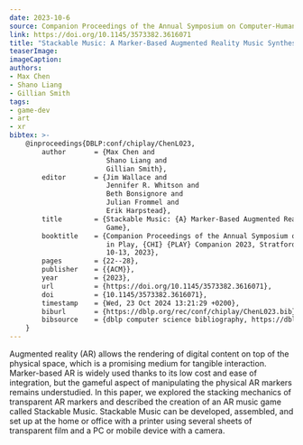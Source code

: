 ```yaml
---
date: 2023-10-6
source: Companion Proceedings of the Annual Symposium on Computer-Human Interaction in Play
link: https://doi.org/10.1145/3573382.3616071
title: "Stackable Music: A Marker-Based Augmented Reality Music Synthesis Game"
teaserImage: 
imageCaption: 
authors:
- Max Chen
- Shano Liang
- Gillian Smith
tags:
- game-dev
- art
- xr
bibtex: >-
    @inproceedings{DBLP:conf/chiplay/ChenL023,
        author       = {Max Chen and
                        Shano Liang and
                        Gillian Smith},
        editor       = {Jim Wallace and
                        Jennifer R. Whitson and
                        Beth Bonsignore and
                        Julian Frommel and
                        Erik Harpstead},
        title        = {Stackable Music: {A} Marker-Based Augmented Reality Music Synthesis
                        Game},
        booktitle    = {Companion Proceedings of the Annual Symposium on Computer-Human Interaction
                        in Play, {CHI} {PLAY} Companion 2023, Stratford, ON, Canada, October
                        10-13, 2023},
        pages        = {22--28},
        publisher    = {{ACM}},
        year         = {2023},
        url          = {https://doi.org/10.1145/3573382.3616071},
        doi          = {10.1145/3573382.3616071},
        timestamp    = {Wed, 23 Oct 2024 13:21:29 +0200},
        biburl       = {https://dblp.org/rec/conf/chiplay/ChenL023.bib},
        bibsource    = {dblp computer science bibliography, https://dblp.org}
    }
---
```


Augmented reality (AR) allows the rendering of digital content on top of the physical space, which is a promising medium for tangible interaction. Marker-based AR is widely used thanks to its low cost and ease of integration, but the gameful aspect of manipulating the physical AR markers remains understudied. In this paper, we explored the stacking mechanics of transparent AR markers and described the creation of an AR music game called Stackable Music. Stackable Music can be developed, assembled, and set up at the home or office with a printer using several sheets of transparent film and a PC or mobile device with a camera.